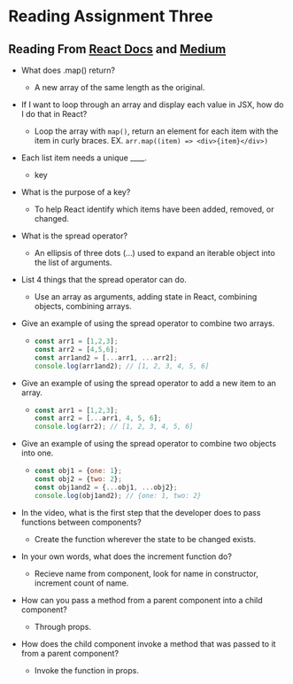 # Reading Assignment Three

## Reading From [React Docs](https://reactjs.org/docs/lists-and-keys.html) and [Medium](https://medium.com/coding-at-dawn/how-to-use-the-spread-operator-in-javascript-b9e4a8b06fab)

- What does .map() return?
  - A new array of the same length as the original.
- If I want to loop through an array and display each value in JSX, how do I do that in React?
  - Loop the array with `map()`, return an element for each item with the item in curly braces. EX. `arr.map((item) => <div>{item}</div>)`
- Each list item needs a unique ____.
  - key
- What is the purpose of a key?
  - To help React identify which items have been added, removed, or changed.
- What is the spread operator?
  - An ellipsis of three dots (…) used to expand an iterable object into the list of arguments.
- List 4 things that the spread operator can do.
  - Use an array as arguments, adding state in React, combining objects, combining arrays.
- Give an example of using the spread operator to combine two arrays.

  - ```javascript
    const arr1 = [1,2,3];
    const arr2 = [4,5,6];
    const arr1and2 = [...arr1, ...arr2];
    console.log(arr1and2); // [1, 2, 3, 4, 5, 6]
    ```

- Give an example of using the spread operator to add a new item to an array.

  - ```javascript
    const arr1 = [1,2,3];
    const arr2 = [...arr1, 4, 5, 6];
    console.log(arr2); // [1, 2, 3, 4, 5, 6]
    ```

- Give an example of using the spread operator to combine two objects into one.

  - ```javascript
    const obj1 = {one: 1};
    const obj2 = {two: 2};
    const obj1and2 = {...obj1, ...obj2};
    console.log(obj1and2); // {one: 1, two: 2}
    ```

- In the video, what is the first step that the developer does to pass functions between components?
  - Create the function wherever the state to be changed exists.
- In your own words, what does the increment function do?
  - Recieve name from component, look for name in constructor, increment count of name.
- How can you pass a method from a parent component into a child component?
  - Through props.
- How does the child component invoke a method that was passed to it from a parent component?
  - Invoke the function in props.
